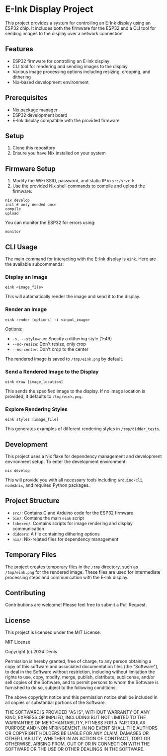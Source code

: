 # E-Ink Display Project

This project provides a system for controlling an E-Ink display using an ESP32 chip. It includes both the firmware for the ESP32 and a CLI tool for sending images to the display over a network connection.

## Features

- ESP32 firmware for controlling an E-Ink display
- CLI tool for rendering and sending images to the display
- Various image processing options including resizing, cropping, and dithering
- Nix-based development environment

## Prerequisites

- Nix package manager
- ESP32 development board
- E-Ink display compatible with the provided firmware

## Setup

1. Clone this repository
2. Ensure you have Nix installed on your system

## Firmware Setup

1. Modify the WiFi SSID, password, and static IP in `src/srvr.h`
2. Use the provided Nix shell commands to compile and upload the firmware:

```
nix develop
init # only needed once
compile
upload
```

You can monitor the ESP32 for errors using:

```
monitor
```

## CLI Usage

The main command for interacting with the E-Ink display is `eink`. Here are the available subcommands:

### Display an Image

```
eink <image_file>
```

This will automatically render the image and send it to the display.

### Render an Image

```
eink render [options] -i <input_image>
```

Options:
- `-s, --style=num`: Specify a dithering style (1-49)
- `--no-resize`: Don't resize, only crop
- `--no-center`: Don't crop to the center

The rendered image is saved to `/tmp/eink.png` by default.

### Send a Rendered Image to the Display

```
eink draw [image_location]
```

This sends the specified image to the display. If no image location is provided, it defaults to `/tmp/eink.png`.

### Explore Rendering Styles

```
eink styles [image_file]
```

This generates examples of different rendering styles in `/tmp/didder_tests`.

## Development

This project uses a Nix flake for dependency management and development environment setup. To enter the development environment:

```
nix develop
```

This will provide you with all necessary tools including `arduino-cli`, `node2nix`, and required Python packages.

## Project Structure

- `src/`: Contains C and Arduino code for the ESP32 firmware
- `bin/`: Contains the main `eink` script
- `libexec/`: Contains scripts for image rendering and display communication
- `didders`: A file containing dithering options
- `nix/`: Nix-related files for dependency management

## Temporary Files

The project creates temporary files in the `/tmp` directory, such as `/tmp/eink.png` for the rendered image. These files are used for intermediate processing steps and communication with the E-Ink display.

## Contributing

Contributions are welcome! Please feel free to submit a Pull Request.

## License

This project is licensed under the MIT License:

MIT License

Copyright (c) 2024 Denis

Permission is hereby granted, free of charge, to any person obtaining a copy
of this software and associated documentation files (the "Software"), to deal
in the Software without restriction, including without limitation the rights
to use, copy, modify, merge, publish, distribute, sublicense, and/or sell
copies of the Software, and to permit persons to whom the Software is
furnished to do so, subject to the following conditions:

The above copyright notice and this permission notice shall be included in all
copies or substantial portions of the Software.

THE SOFTWARE IS PROVIDED "AS IS", WITHOUT WARRANTY OF ANY KIND, EXPRESS OR
IMPLIED, INCLUDING BUT NOT LIMITED TO THE WARRANTIES OF MERCHANTABILITY,
FITNESS FOR A PARTICULAR PURPOSE AND NONINFRINGEMENT. IN NO EVENT SHALL THE
AUTHORS OR COPYRIGHT HOLDERS BE LIABLE FOR ANY CLAIM, DAMAGES OR OTHER
LIABILITY, WHETHER IN AN ACTION OF CONTRACT, TORT OR OTHERWISE, ARISING FROM,
OUT OF OR IN CONNECTION WITH THE SOFTWARE OR THE USE OR OTHER DEALINGS IN THE
SOFTWARE.
